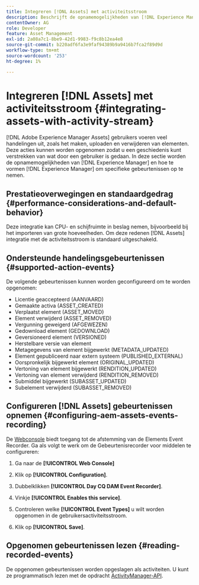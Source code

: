```yaml
---
title: Integreren [!DNL Assets] met activiteitsstroom
description: Beschrijft de opnamemogelijkheden van [!DNL Experience Manager] en hoe te om het te vormen om specifieke gebeurtenissen te registreren.
contentOwner: AG
role: Developer
feature: Asset Management
exl-id: 2a08a7c1-8be9-42d1-9983-f9c8b12ea4e8
source-git-commit: b220adf6fa3e9faf94389b9a9416b7fca2f89d9d
workflow-type: tm+mt
source-wordcount: '253'
ht-degree: 1%

---
```


# Integreren [!DNL Assets] met activiteitsstroom {#integrating-assets-with-activity-stream}

[!DNL Adobe Experience Manager Assets] gebruikers voeren veel handelingen uit, zoals het maken, uploaden en verwijderen van elementen. Deze acties kunnen worden opgenomen zodat u een geschiedenis kunt verstrekken van wat door een gebruiker is gedaan. In deze sectie worden de opnamemogelijkheden van [!DNL Experience Manager] en hoe te vormen [!DNL Experience Manager] om specifieke gebeurtenissen op te nemen.

## Prestatieoverwegingen en standaardgedrag {#performance-considerations-and-default-behavior}

Deze integratie kan CPU- en schijfruimte in beslag nemen, bijvoorbeeld bij het importeren van grote hoeveelheden. Om deze redenen [!DNL Assets] integratie met de activiteitsstroom is standaard uitgeschakeld.

## Ondersteunde handelingsgebeurtenissen {#supported-action-events}

De volgende gebeurtenissen kunnen worden geconfigureerd om te worden opgenomen:

* Licentie geaccepteerd (AANVAARD)
* Gemaakte activa (ASSET_CREATED)
* Verplaatst element (ASSET_MOVED)
* Element verwijderd (ASSET_REMOVED)
* Vergunning geweigerd (AFGEWEZEN)
* Gedownload element (GEDOWNLOAD)
* Geversioneerd element (VERSIONED)
* Herstelbare versie van element
* Metagegevens van element bijgewerkt (METADATA_UPDATED)
* Element gepubliceerd naar extern systeem (PUBLISHED_EXTERNAL)
* Oorspronkelijk bijgewerkt element (ORIGINAL_UPDATED)
* Vertoning van element bijgewerkt (RENDITION_UPDATED)
* Vertoning van element verwijderd (RENDITION_REMOVED)
* Submiddel bijgewerkt (SUBASSET_UPDATED)
* Subelement verwijderd (SUBASSET_REMOVED)

## Configureren [!DNL Assets] gebeurtenissen opnemen {#configuring-aem-assets-events-recording}

De [Webconsole](/help/sites-deploying/configuring-osgi.md) biedt toegang tot de afstemming van de Elements Event Recorder. Ga als volgt te werk om de Gebeurtenisrecorder voor middelen te configureren:

1. Ga naar de **[!UICONTROL Web Console]**

1. Klik op **[!UICONTROL Configuration]**.

1. Dubbelklikken **[!UICONTROL Day CQ DAM Event Recorder]**.

1. Vinkje **[!UICONTROL Enables this service]**.

1. Controleren welke **[!UICONTROL Event Types]** u wilt worden opgenomen in de gebruikersactiviteitsstroom.

1. Klik op **[!UICONTROL Save]**.

## Opgenomen gebeurtenissen lezen {#reading-recorded-events}

De opgenomen gebeurtenissen worden opgeslagen als activiteiten. U kunt ze programmatisch lezen met de opdracht [ActivityManager-API](https://helpx.adobe.com/experience-manager/6-5/sites/developing/using/reference-materials/javadoc/com/adobe/granite/activitystreams/ActivityManager.html).
